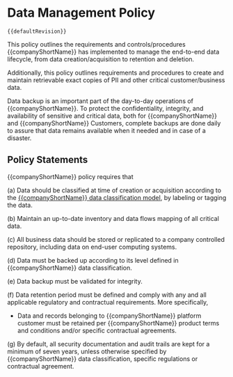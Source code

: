 # Data Management Policy

`{{defaultRevision}}`

This policy outlines the requirements and controls/procedures {{companyShortName}} has
implemented to manage the end-to-end data lifecycle, from data
creation/acquisition to retention and deletion.

Additionally, this policy outlines requirements and procedures to create and
maintain retrievable exact copies of PII and other critical customer/business data.

Data backup is an important part of the day-to-day operations of {{companyShortName}}. To
protect the confidentiality, integrity, and availability of sensitive and critical data, both for
{{companyShortName}} and {{companyShortName}} Customers, complete backups are done daily to assure that
data remains available when it needed and in case of a disaster.

## Policy Statements

{{companyShortName}} policy requires that

(a) Data should be classified at time of creation or acquisition according to
the [{{companyShortName}} data classification model](data-mgmt.md#data-classification-model),
by labeling or tagging the data.

(b) Maintain an up-to-date inventory and data flows mapping of all critical
data.

(c) All business data should be stored or replicated to a company controlled
repository, including data on end-user computing systems.

(d) Data must be backed up according to its level defined in {{companyShortName}} data
classification.

(e) Data backup must be validated for integrity.

(f) Data retention period must be defined and comply with any and all applicable
regulatory and contractual requirements.  More specifically,

  * Data and records belonging to {{companyShortName}} platform customer must be retained
    per {{companyShortName}} product terms and conditions and/or specific contractual
    agreements.

(g) By default, all security documentation and audit trails are kept for a
minimum of seven years, unless otherwise specified by {{companyShortName}} data
classification, specific regulations or contractual agreement.
